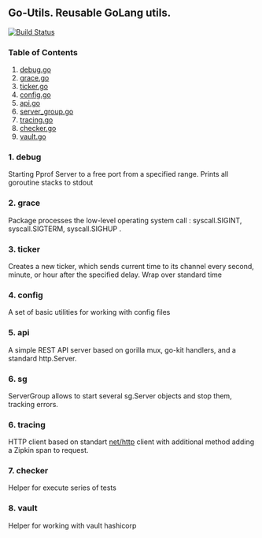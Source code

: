 ## Go-Utils. Reusable GoLang utils.

[![Build Status](https://travis-ci.org/space307/go-utils.svg?branch=master)](https://travis-ci.org/space307/go-utils)

### Table of Contents
1. [debug.go](#debug)
2. [grace.go](#grace)
3. [ticker.go](#ticker)
4. [config.go](#config)
5. [api.go](#api)
6. [server_group.go](#sg)
6. [tracing.go](#tracing)
7. [checker.go](#checker)
8. [vault.go](#vault)

<a name="debug" />

### 1. debug

Starting Pprof Server to a free port from a specified range.  Prints all goroutine stacks to stdout

<a name="grace" />

### 2. grace

Package processes the low-level operating system call : syscall.SIGINT, syscall.SIGTERM, syscall.SIGHUP .

<a name="ticker" />

### 3. ticker

Creates a new ticker, which sends current time to its channel every second, minute, or hour after the specified delay.
Wrap over standard time

<a name="config" />

### 4. config

A set of basic utilities for working with config files

<a name="api" />

### 5. api

A simple REST API server based on gorilla mux, go-kit handlers, and a standard http.Server.

<a name="sg" />

### 6. sg

ServerGroup allows to start several sg.Server objects and stop them, tracking errors.

<a name="tracing" />

### 6. tracing

HTTP client based on standart [net/http](https://golang.org/pkg/net/http/) client with additional method adding a Zipkin span to request.

<a name="checker" />

### 7. checker

Helper for execute series of tests

<a name="vault" />

### 8. vault

Helper for working with vault hashicorp